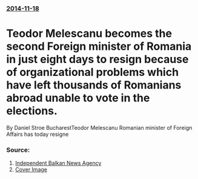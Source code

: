 ### [2014-11-18](/news/2014/11/18/index.md)

# Teodor Melescanu becomes the second Foreign minister of Romania in just eight days to resign because of organizational problems which have left thousands of Romanians abroad unable to vote in the elections. 

By Daniel Stroe BucharestTeodor Melescanu Romanian minister of Foreign Affairs has today resigne


### Source:

1. [Independent Balkan News Agency](http://www.balkaneu.com/romanian-formin-resigns-flawed-elections-diaspora/)
1. [Cover Image](http://admin.balkaneu.com/wp-content/uploads/2014/11/Melescanu-RO-IBNA.jpg)
